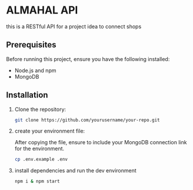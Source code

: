 # ALMAHAL API

this is a RESTful API for a project idea to connect shops  

## Prerequisites

Before running this project, ensure you have the following installed:

- Node.js and npm
- MongoDB

## Installation

1. Clone the repository:

   ```bash
   git clone https://github.com/yourusername/your-repo.git

2. create your environment file:

   After copying the file, ensure to include your MongoDB connection link for the environment.
   
   ```bash
   cp .env.example .env

3. install dependencies and run the dev environment
  
   ```bash
   npm i & npm start

